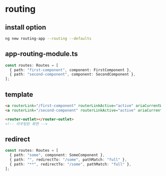 # routing

## install option

```sh
ng new routing-app --routing --defaults
```

## app-routing-module.ts

```ts
const routes: Routes = [
  { path: "first-component", component: FirstComponent },
  { path: "second-component", component: SecondComponent },
];
```

## template

```html
<a routerLink="/first-component" routerLinkActive="active" ariaCurrentWhenActive="page">First Component</a>
<a routerLink="/second-component" routerLinkActive="active" ariaCurrentWhenActive="page">Second Component</a>

<router-outlet></router-outlet>
<!-- 라우팅된 화면 -->
```

## redirect

```ts
const routes: Routes = [
  { path: "some", component: SomeComponent },
  { path: "", redirectTo: "/some", pathMatch: "full" },
  { path: "**", redirectTo: "/some", pathMatch: "full" },
];
```
